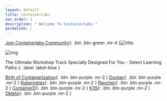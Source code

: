 ```yaml
---
layout: default
title: ContainerLabs
nav_order: 1
description: " Welcome To ContainerLabs "
permalink: /
---
```


[Join Containerlabs Community](https://discord.gg/rEvr7vq){: .btn .btn-green .mr-4 }![Hits](https://hitcounter.pythonanywhere.com/count/tag.svg?url=http%3A%2F%2Fcontainerlabs.kubedaily.com%2F)

![img](https://raw.githubusercontent.com/sangam14/ContainerLabs/master/img/containerlabs_banner.jpg)




The Ultimate Workshop Track Specially Designed For You - Select Learning Paths 
{: .label .label-blue }


[Birth of Containerization](http://containerlabs.kubedaily.com/Birth_of_Containerization/README.html){: .btn .btn-purple .mr-2 } [Docker](http://containerlabs.kubedaily.com/Docker/README.html){: .btn .btn-purple .mr-2 } [Kubernetes](){: .btn .btn-purple .mr-2 } [Rancher](){: .btn .btn-purple .mr-2 }  [ContainerD](){: .btn .btn-purple .mr-2 } [K3S](){: .btn .btn-purple .mr-2 } [Okteto](){: .btn .btn-purple .mr-2 }

